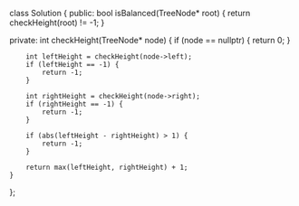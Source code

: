 class Solution {
public:
    bool isBalanced(TreeNode* root) {
        return checkHeight(root) != -1;
    }

private:
    int checkHeight(TreeNode* node) {
        if (node == nullptr) {
            return 0; 
        }
        
        int leftHeight = checkHeight(node->left);
        if (leftHeight == -1) {
            return -1; 
        }

        int rightHeight = checkHeight(node->right);
        if (rightHeight == -1) {
            return -1; 
        }

        if (abs(leftHeight - rightHeight) > 1) {
            return -1;
        }

        return max(leftHeight, rightHeight) + 1;
    }
};
